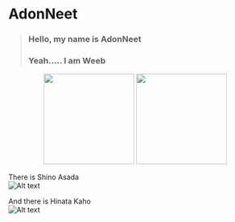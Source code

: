 # AdonNeet 

> ### Hello, my name is AdonNeet  
> ### Yeah..... I am Weeb  

<p align="center">
<img height="180em" src="https://github-readme-stats-eight-theta.vercel.app/api?username=AdonNeet&show_icons=true&theme=tokyonight&include_all_commits=true&count_private=true"/>
<img height="180em" src="https://github-readme-stats-eight-theta.vercel.app/api/top-langs/?username=AdonNeet&layout=compact&langs_count=8&theme=tokyonight"/>
</p>  
  
  
  
There is Shino Asada  
![Alt text](https://media.discordapp.net/attachments/736546127075213392/1052531677265670214/Sinon_85speed_640x360.gif "Shino Asada")

And there is Hinata Kaho  
![Alt text](https://cdn.discordapp.com/attachments/736546127075213392/1052519488819581040/HinataKaho_75speed.gif "Hinata Kaho")


